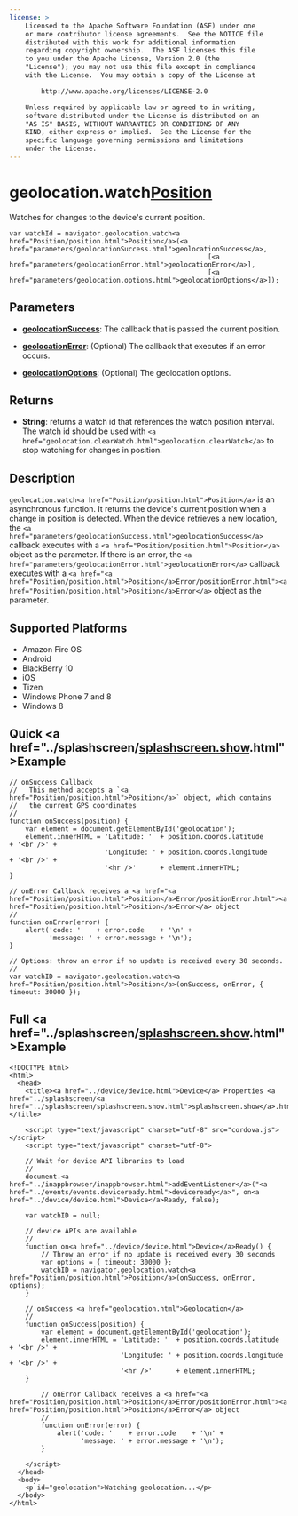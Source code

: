 ```yaml
---
license: >
    Licensed to the Apache Software Foundation (ASF) under one
    or more contributor license agreements.  See the NOTICE file
    distributed with this work for additional information
    regarding copyright ownership.  The ASF licenses this file
    to you under the Apache License, Version 2.0 (the
    "License"); you may not use this file except in compliance
    with the License.  You may obtain a copy of the License at

        http://www.apache.org/licenses/LICENSE-2.0

    Unless required by applicable law or agreed to in writing,
    software distributed under the License is distributed on an
    "AS IS" BASIS, WITHOUT WARRANTIES OR CONDITIONS OF ANY
    KIND, either express or implied.  See the License for the
    specific language governing permissions and limitations
    under the License.
---
```


# geolocation.watch<a href="Position/position.html">Position</a>

Watches for changes to the device's current position.

    var watchId = navigator.geolocation.watch<a href="Position/position.html">Position</a>(<a href="parameters/geolocationSuccess.html">geolocationSuccess</a>,
                                                      [<a href="parameters/geolocationError.html">geolocationError</a>],
                                                      [<a href="parameters/geolocation.options.html">geolocationOptions</a>]);

## Parameters

- __<a href="parameters/geolocationSuccess.html">geolocationSuccess</a>__: The callback that is passed the current position.

- __<a href="parameters/geolocationError.html">geolocationError</a>__: (Optional) The callback that executes if an error occurs.

- __<a href="parameters/geolocation.options.html">geolocationOptions</a>__: (Optional) The geolocation options.

## Returns

- __String__: returns a watch id that references the watch position interval. The watch id should be used with `<a href="geolocation.clearWatch.html">geolocation.clearWatch</a>` to stop watching for changes in position.

## Description

`geolocation.watch<a href="Position/position.html">Position</a>` is an asynchronous function. It returns
the device's current position when a change in position is detected.
When the device retrieves a new location, the `<a href="parameters/geolocationSuccess.html">geolocationSuccess</a>`
callback executes with a `<a href="Position/position.html">Position</a>` object as the parameter.  If
there is an error, the `<a href="parameters/geolocationError.html">geolocationError</a>` callback executes with a
`<a href="<a href="Position/position.html">Position</a>Error/positionError.html"><a href="Position/position.html">Position</a>Error</a>` object as the parameter.

## Supported Platforms

- Amazon Fire OS
- Android
- BlackBerry 10
- iOS
- Tizen
- Windows Phone 7 and 8
- Windows 8

## Quick <a href="../splashscreen/<a href="../splashscreen/splashscreen.show.html">splashscreen.show</a>.html">Example</a>

    // onSuccess Callback
    //   This method accepts a `<a href="Position/position.html">Position</a>` object, which contains
    //   the current GPS coordinates
    //
    function onSuccess(position) {
        var element = document.getElementById('geolocation');
        element.innerHTML = 'Latitude: '  + position.coords.latitude      + '<br />' +
                            'Longitude: ' + position.coords.longitude     + '<br />' +
                            '<hr />'      + element.innerHTML;
    }

    // onError Callback receives a <a href="<a href="Position/position.html">Position</a>Error/positionError.html"><a href="Position/position.html">Position</a>Error</a> object
    //
    function onError(error) {
        alert('code: '    + error.code    + '\n' +
              'message: ' + error.message + '\n');
    }

    // Options: throw an error if no update is received every 30 seconds.
    //
    var watchID = navigator.geolocation.watch<a href="Position/position.html">Position</a>(onSuccess, onError, { timeout: 30000 });

## Full <a href="../splashscreen/<a href="../splashscreen/splashscreen.show.html">splashscreen.show</a>.html">Example</a>

    <!DOCTYPE html>
    <html>
      <head>
        <title><a href="../device/device.html">Device</a> Properties <a href="../splashscreen/<a href="../splashscreen/splashscreen.show.html">splashscreen.show</a>.html">Example</a></title>

        <script type="text/javascript" charset="utf-8" src="cordova.js"></script>
        <script type="text/javascript" charset="utf-8">

        // Wait for device API libraries to load
        //
        document.<a href="../inappbrowser/inappbrowser.html">addEventListener</a>("<a href="../events/events.deviceready.html">deviceready</a>", on<a href="../device/device.html">Device</a>Ready, false);

        var watchID = null;

        // device APIs are available
        //
        function on<a href="../device/device.html">Device</a>Ready() {
            // Throw an error if no update is received every 30 seconds
            var options = { timeout: 30000 };
            watchID = navigator.geolocation.watch<a href="Position/position.html">Position</a>(onSuccess, onError, options);
        }

        // onSuccess <a href="geolocation.html">Geolocation</a>
        //
        function onSuccess(position) {
            var element = document.getElementById('geolocation');
            element.innerHTML = 'Latitude: '  + position.coords.latitude      + '<br />' +
                                'Longitude: ' + position.coords.longitude     + '<br />' +
                                '<hr />'      + element.innerHTML;
        }

            // onError Callback receives a <a href="<a href="Position/position.html">Position</a>Error/positionError.html"><a href="Position/position.html">Position</a>Error</a> object
            //
            function onError(error) {
                alert('code: '    + error.code    + '\n' +
                      'message: ' + error.message + '\n');
            }

        </script>
      </head>
      <body>
        <p id="geolocation">Watching geolocation...</p>
      </body>
    </html>
